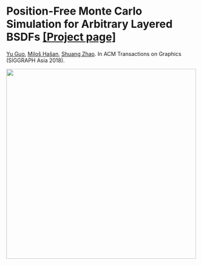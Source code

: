# Position-Free Monte Carlo Simulation for Arbitrary Layered BSDFs [[Project page]](https://shuangz.com/projects/layered-sa18/)

[Yu Guo](https://www.ics.uci.edu/~yug10/), [Miloš Hašan](http://miloshasan.net/), [Shuang Zhao](https://shuangz.com/). 
In ACM Transactions on Graphics (SIGGRAPH Asia 2018).

<img src="https://www.ics.uci.edu/~yug10/projects/SiggraphAsia2018/git-readme/images/teaser.jpg" width="500px">
